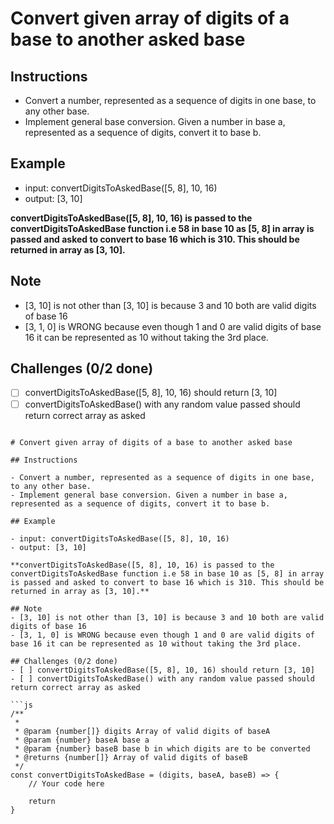 # Convert given array of digits of a base to another asked base

## Instructions

- Convert a number, represented as a sequence of digits in one base, to any other base.
- Implement general base conversion. Given a number in base a, represented as a sequence of digits, convert it to base b.

## Example

- input: convertDigitsToAskedBase([5, 8], 10, 16)
- output: [3, 10]

**convertDigitsToAskedBase([5, 8], 10, 16) is passed to the convertDigitsToAskedBase function i.e 58 in base 10 as [5, 8] in array is passed and asked to convert to base 16 which is 310. This should be returned in array as [3, 10].**

## Note
- [3, 10] is not other than [3, 10] is because 3 and 10 both are valid digits of base 16
- [3, 1, 0] is WRONG because even though 1 and 0 are valid digits of base 16 it can be represented as 10 without taking the 3rd place.

## Challenges (0/2 done)
- [ ] convertDigitsToAskedBase([5, 8], 10, 16) should return [3, 10]
- [ ] convertDigitsToAskedBase() with any random value passed should return correct array as asked

```

# Convert given array of digits of a base to another asked base

## Instructions

- Convert a number, represented as a sequence of digits in one base, to any other base.
- Implement general base conversion. Given a number in base a, represented as a sequence of digits, convert it to base b.

## Example

- input: convertDigitsToAskedBase([5, 8], 10, 16)
- output: [3, 10]

**convertDigitsToAskedBase([5, 8], 10, 16) is passed to the convertDigitsToAskedBase function i.e 58 in base 10 as [5, 8] in array is passed and asked to convert to base 16 which is 310. This should be returned in array as [3, 10].**

## Note
- [3, 10] is not other than [3, 10] is because 3 and 10 both are valid digits of base 16
- [3, 1, 0] is WRONG because even though 1 and 0 are valid digits of base 16 it can be represented as 10 without taking the 3rd place.

## Challenges (0/2 done)
- [ ] convertDigitsToAskedBase([5, 8], 10, 16) should return [3, 10]
- [ ] convertDigitsToAskedBase() with any random value passed should return correct array as asked

```js
/**
 *
 * @param {number[]} digits Array of valid digits of baseA
 * @param {number} baseA base a
 * @param {number} baseB base b in which digits are to be converted
 * @returns {number[]} Array of valid digits of baseB
 */
const convertDigitsToAskedBase = (digits, baseA, baseB) => {
	// Your code here

	return
}
```


```
